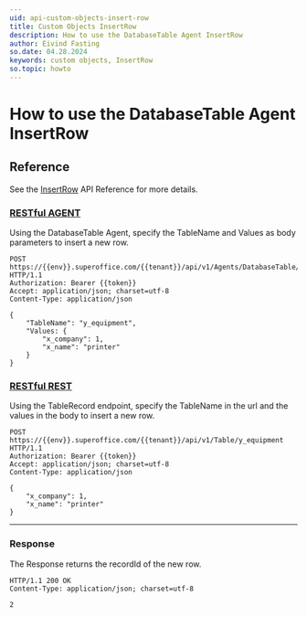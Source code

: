 ```yaml
---
uid: api-custom-objects-insert-row
title: Custom Objects InsertRow
description: How to use the DatabaseTable Agent InsertRow
author: Eivind Fasting
so.date: 04.28.2024
keywords: custom objects, InsertRow
so.topic: howto
---
```


# How to use the DatabaseTable Agent InsertRow

## Reference

See the [InsertRow][1] API Reference for more details.

### [RESTful AGENT](#tab/DatabaseTableAgent)

Using the DatabaseTable Agent, specify the TableName and Values as body parameters to insert a new row.

```http!
POST https://{{env}}.superoffice.com/{{tenant}}/api/v1/Agents/DatabaseTable/InsertRow HTTP/1.1
Authorization: Bearer {{token}}
Accept: application/json; charset=utf-8
Content-Type: application/json

{
    "TableName": "y_equipment",
    "Values: {
        "x_company": 1,
        "x_name": "printer"
    }
}
```

### [RESTful REST](#tab/TableRecord)

Using the TableRecord endpoint, specify the TableName in the url and the values in the body to insert a new row.

```http!
POST https://{{env}}.superoffice.com/{{tenant}}/api/v1/Table/y_equipment HTTP/1.1
Authorization: Bearer {{token}}
Accept: application/json; charset=utf-8
Content-Type: application/json

{
    "x_company": 1,
    "x_name": "printer"
}
```

***

### Response

The Response returns the recordId of the new row.

```http_
HTTP/1.1 200 OK
Content-Type: application/json; charset=utf-8

2
```

<!-- Referenced links -->
[1]: ../../../api/reference/restful/agent/DatabaseTable_Agent/v1DatabaseTableAgent_InsertRow.md
